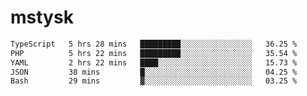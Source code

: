 # mstysk

<!--START_SECTION:waka-->

```txt
TypeScript   5 hrs 28 mins   █████████░░░░░░░░░░░░░░░░   36.25 %
PHP          5 hrs 22 mins   █████████░░░░░░░░░░░░░░░░   35.54 %
YAML         2 hrs 22 mins   ████░░░░░░░░░░░░░░░░░░░░░   15.73 %
JSON         38 mins         █░░░░░░░░░░░░░░░░░░░░░░░░   04.25 %
Bash         29 mins         ▓░░░░░░░░░░░░░░░░░░░░░░░░   03.25 %
```

<!--END_SECTION:waka-->
